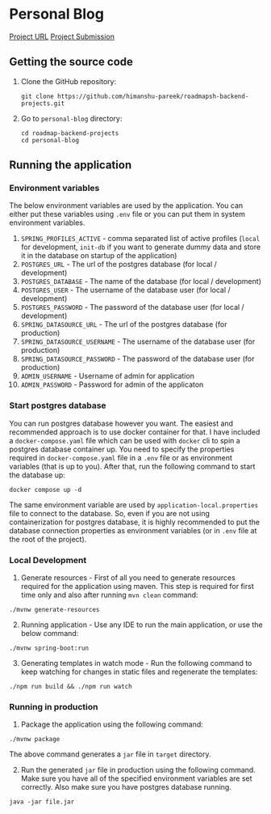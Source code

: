 # Personal Blog

[Project URL](https://roadmap.sh/projects/personal-blog)
[Project Submission](https://roadmap.sh/projects/personal-blog/solutions?u=6479b105c4ec366ad5b756da)

## Getting the source code

1. Clone the GitHub repository:
   ```shell
   git clone https://github.com/himanshu-pareek/roadmapsh-backend-projects.git
    ```
   
2. Go to `personal-blog` directory:
    ```shell
    cd roadmap-backend-projects
    cd personal-blog
    ```

## Running the application

### Environment variables

The below environment variables are used by the application. You can either put these variables using `.env` file or you can put them in system environment variables.

1. `SPRING_PROFILES_ACTIVE` - comma separated list of active profiles (`local` for development, `init-db` if you want to generate dummy data and store it in the database on startup of the application)
2. `POSTGRES_URL` - The url of the postgres database (for local / development)
3. `POSTGRES_DATABASE` - The name of the database (for local / development)
4. `POSTGRES_USER` - The username of the database user (for local / development)
5. `POSTGRES_PASSWORD` - The password of the database user (for local / development)
6. `SPRING_DATASOURCE_URL` - The url of the postgres database (for production)
7. `SPRING_DATASOURCE_USERNAME` - The username of the database user (for production)
8. `SPRING_DATASOURCE_PASSWORD` - The password of the database user (for production)
8. `ADMIN_USERNAME` - Username of admin for application
10. `ADMIN_PASSWORD` - Password for admin of the applicaton

### Start postgres database

You can run postgres database however you want. The easiest and recommended approach is to use docker container for that. I have included a `docker-compose.yaml` file which can be used with `docker` cli to spin a postgres database container up. You need to specify the properties required in `docker-compose.yaml` file in a `.env` file or as environment variables (that is up to you). After that, run the following command to start the database up:

```shell
docker compose up -d
```

The same environment variable are used by `application-local.properties` file to connect to the database. So, even if you are not using containerization for postgres database, it is highly recommended to put the database connection properties as environment variables (or in `.env` file at the root of the project).

### Local Development

1. Generate resources - First of all you need to generate resources required for the application using maven. This step is required for first time only and also after running `mvn clean` command:

```shell
./mvnw generate-resources
```

2. Running application - Use any IDE to run the main application, or use the below command:

```shell
./mvnw spring-boot:run
```

3. Generating templates in watch mode - Run the following command to keep watching for changes in static files and regenerate the templates:

```shell
./npm run build && ./npm run watch
```

### Running in production

1. Package the application using the following command:

```shell
./mvnw package
```

The above command generates a `jar` file in `target` directory.

2. Run the generated `jar` file in production using the following command. Make sure you have all of the specified environment variables are set correctly. Also make sure you have postgres database running.

```shell
java -jar file.jar
```
